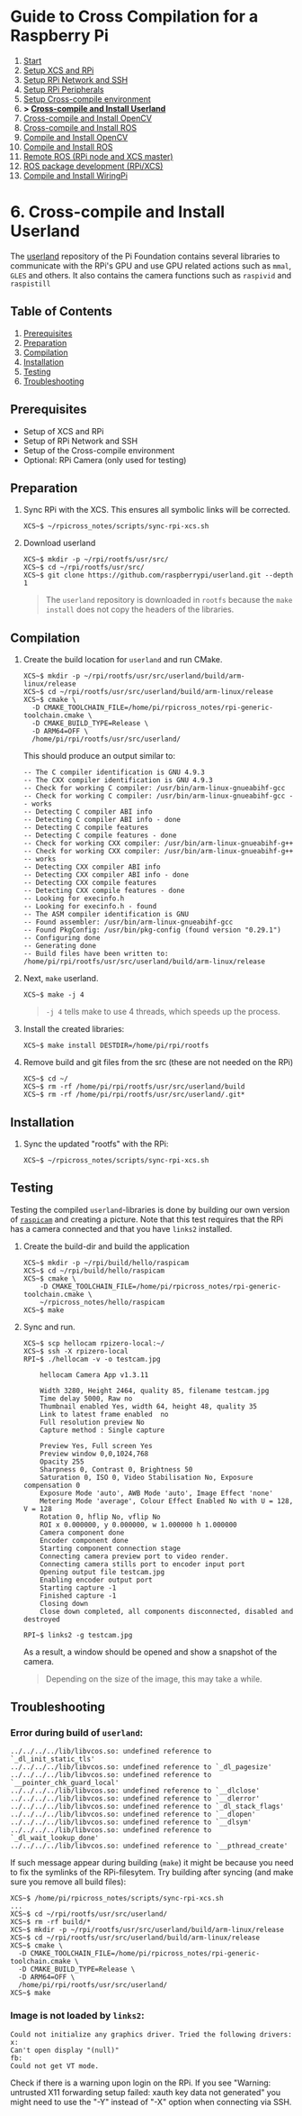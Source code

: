 # Guide to Cross Compilation for a Raspberry Pi

1. [Start](readme.md)
1. [Setup XCS and RPi](01-setup.md)
1. [Setup RPi Network and SSH](02-network.md)
1. [Setup RPi Peripherals](03-peripherals.md)
1. [Setup Cross-compile environment](04-xc-setup.md)
1. **> [Cross-compile and Install Userland](05-xc-userland.md)**
1. [Cross-compile and Install OpenCV](06-xc-opencv.md)
1. [Cross-compile and Install ROS](07-xc-ros.md)
1. [Compile and Install OpenCV](08-native-opencv.md)
1. [Compile and Install ROS](09-native-ros.md)
1. [Remote ROS (RPi node and XCS master)](10-ros-remote.md)
1. [ROS package development (RPi/XCS)](11-ros-dev.md)
1. [Compile and Install WiringPi](12-wiringpi.md)

# 6. Cross-compile and Install Userland

The [userland](https://github.com/raspberrypi/userland) repository of the Pi Foundation contains several libraries to communicate with the RPi's GPU and use GPU related actions such as `mmal`, `GLES` and others. It also contains the camera functions such as `raspivid` and `raspistill`

## Table of Contents

1. [Prerequisites](#prerequisites)
1. [Preparation](#preparation)
1. [Compilation](#compilation)
1. [Installation](#installation)
1. [Testing](#testing)
1. [Troubleshooting](#troubleshooting)

## Prerequisites
- Setup of XCS and RPi
- Setup of RPi Network and SSH
- Setup of the Cross-compile environment
- Optional: RPi Camera (only used for testing)

## Preparation

1. Sync RPi with the XCS. This ensures all symbolic links will be corrected.
    ```
    XCS~$ ~/rpicross_notes/scripts/sync-rpi-xcs.sh
    ```

1. Download userland
    ```
    XCS~$ mkdir -p ~/rpi/rootfs/usr/src/
    XCS~$ cd ~/rpi/rootfs/usr/src/
    XCS~$ git clone https://github.com/raspberrypi/userland.git --depth 1
    ```
    > The `userland` repository is downloaded in `rootfs` because the `make install` does not copy the headers of the libraries.

## Compilation

1. Create the build location for `userland` and run CMake.

    ```
    XCS~$ mkdir -p ~/rpi/rootfs/usr/src/userland/build/arm-linux/release
    XCS~$ cd ~/rpi/rootfs/usr/src/userland/build/arm-linux/release
    XCS~$ cmake \
      -D CMAKE_TOOLCHAIN_FILE=/home/pi/rpicross_notes/rpi-generic-toolchain.cmake \
      -D CMAKE_BUILD_TYPE=Release \
      -D ARM64=OFF \
      /home/pi/rpi/rootfs/usr/src/userland/
    ```
    This should produce an output similar to:

    ```
    -- The C compiler identification is GNU 4.9.3
    -- The CXX compiler identification is GNU 4.9.3
    -- Check for working C compiler: /usr/bin/arm-linux-gnueabihf-gcc
    -- Check for working C compiler: /usr/bin/arm-linux-gnueabihf-gcc -- works
    -- Detecting C compiler ABI info
    -- Detecting C compiler ABI info - done
    -- Detecting C compile features
    -- Detecting C compile features - done
    -- Check for working CXX compiler: /usr/bin/arm-linux-gnueabihf-g++
    -- Check for working CXX compiler: /usr/bin/arm-linux-gnueabihf-g++ -- works
    -- Detecting CXX compiler ABI info
    -- Detecting CXX compiler ABI info - done
    -- Detecting CXX compile features
    -- Detecting CXX compile features - done
    -- Looking for execinfo.h
    -- Looking for execinfo.h - found
    -- The ASM compiler identification is GNU
    -- Found assembler: /usr/bin/arm-linux-gnueabihf-gcc
    -- Found PkgConfig: /usr/bin/pkg-config (found version "0.29.1")
    -- Configuring done
    -- Generating done
    -- Build files have been written to: /home/pi/rpi/rootfs/usr/src/userland/build/arm-linux/release
    ```

1. Next, `make` userland.
    ```
    XCS~$ make -j 4
    ```
    > `-j 4` tells make to use 4 threads, which speeds up the process.

1. Install the created libraries:
    ```
    XCS~$ make install DESTDIR=/home/pi/rpi/rootfs
    ```

1. Remove build and git files from the src (these are not needed on the RPi)
    ```
    XCS~$ cd ~/
    XCS~$ rm -rf /home/pi/rpi/rootfs/usr/src/userland/build
    XCS~$ rm -rf /home/pi/rpi/rootfs/usr/src/userland/.git*
    ```

## Installation

1. Sync the updated "rootfs" with the RPi:
    ```
    XCS~$ ~/rpicross_notes/scripts/sync-rpi-xcs.sh
    ```

## Testing

Testing the compiled `userland`-libraries is done by building our own version of [`raspicam`](https://github.com/raspberrypi/userland.git/trunk/host_applications/linux/apps/raspicam) and creating a picture. Note that this test requires that the RPi has a camera connected and that you have `links2` installed.

1. Create the build-dir and build the application
    ```
    XCS~$ mkdir -p ~/rpi/build/hello/raspicam
    XCS~$ cd ~/rpi/build/hello/raspicam
    XCS~$ cmake \
        -D CMAKE_TOOLCHAIN_FILE=/home/pi/rpicross_notes/rpi-generic-toolchain.cmake \
        ~/rpicross_notes/hello/raspicam
    XCS~$ make
    ```

1. Sync and run.
    ```
    XCS~$ scp hellocam rpizero-local:~/
    XCS~$ ssh -X rpizero-local
    RPI~$ ./hellocam -v -o testcam.jpg

        hellocam Camera App v1.3.11

        Width 3280, Height 2464, quality 85, filename testcam.jpg
        Time delay 5000, Raw no
        Thumbnail enabled Yes, width 64, height 48, quality 35
        Link to latest frame enabled  no
        Full resolution preview No
        Capture method : Single capture

        Preview Yes, Full screen Yes
        Preview window 0,0,1024,768
        Opacity 255
        Sharpness 0, Contrast 0, Brightness 50
        Saturation 0, ISO 0, Video Stabilisation No, Exposure compensation 0
        Exposure Mode 'auto', AWB Mode 'auto', Image Effect 'none'
        Metering Mode 'average', Colour Effect Enabled No with U = 128, V = 128
        Rotation 0, hflip No, vflip No
        ROI x 0.000000, y 0.000000, w 1.000000 h 1.000000
        Camera component done
        Encoder component done
        Starting component connection stage
        Connecting camera preview port to video render.
        Connecting camera stills port to encoder input port
        Opening output file testcam.jpg
        Enabling encoder output port
        Starting capture -1
        Finished capture -1
        Closing down
        Close down completed, all components disconnected, disabled and destroyed

    RPI~$ links2 -g testcam.jpg
    ```
    As a result, a window should be opened and show a snapshot of the camera.
    > Depending on the size of the image, this may take a while.

## Troubleshooting

### Error during build of `userland`:
```
../../../../lib/libvcos.so: undefined reference to `_dl_init_static_tls'
../../../../lib/libvcos.so: undefined reference to `_dl_pagesize'
../../../../lib/libvcos.so: undefined reference to `__pointer_chk_guard_local'
../../../../lib/libvcos.so: undefined reference to `__dlclose'
../../../../lib/libvcos.so: undefined reference to `__dlerror'
../../../../lib/libvcos.so: undefined reference to `_dl_stack_flags'
../../../../lib/libvcos.so: undefined reference to `__dlopen'
../../../../lib/libvcos.so: undefined reference to `__dlsym'
../../../../lib/libvcos.so: undefined reference to `_dl_wait_lookup_done'
../../../../lib/libvcos.so: undefined reference to `__pthread_create'
```

If such message appear during building (`make`) it might be because you need to fix the symlinks of the RPi-filesytem. Try building after syncing (and make sure you remove all build files):

```
XCS~$ /home/pi/rpicross_notes/scripts/sync-rpi-xcs.sh
...
XCS~$ cd ~/rpi/rootfs/usr/src/userland/
XCS~$ rm -rf build/*
XCS~$ mkdir -p ~/rpi/rootfs/usr/src/userland/build/arm-linux/release
XCS~$ cd ~/rpi/rootfs/usr/src/userland/build/arm-linux/release
XCS~$ cmake \
  -D CMAKE_TOOLCHAIN_FILE=/home/pi/rpicross_notes/rpi-generic-toolchain.cmake \
  -D CMAKE_BUILD_TYPE=Release \
  -D ARM64=OFF \
  /home/pi/rpi/rootfs/usr/src/userland/
XCS~$ make
```

### Image is not loaded by `links2`:

```
Could not initialize any graphics driver. Tried the following drivers:
x:
Can't open display "(null)"
fb:
Could not get VT mode.
```

Check if there is a warning upon login on the RPi. If you see "Warning: untrusted X11 forwarding setup failed: xauth key data not generated" you might need to use the "-Y" instead of "-X" option when connecting via SSH.
